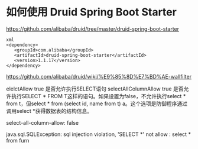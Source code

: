 # 如何使用  Druid Spring Boot Starter

https://github.com/alibaba/druid/tree/master/druid-spring-boot-starter


```
xml
<dependency>
   <groupId>com.alibaba</groupId>
   <artifactId>druid-spring-boot-starter</artifactId>
   <version>1.1.17</version>
</dependency>
```


https://github.com/alibaba/druid/wiki/%E9%85%8D%E7%BD%AE-wallfilter

elelctAllow	true	是否允许执行SELECT语句
selectAllColumnAllow	true	是否允许执行SELECT * FROM T这样的语句。如果设置为false，不允许执行select * from t，但select * from (select id, name from t) a。这个选项是防御程序通过调用select *获得数据表的结构信息。


  select-all-column-allow: false
  
  java.sql.SQLException: sql injection violation, 'SELECT *' not allow : select * from furn
  